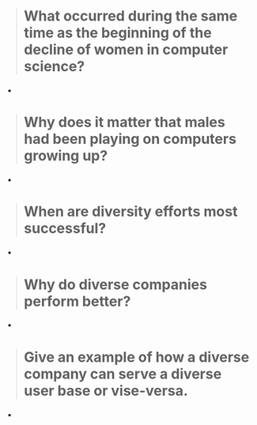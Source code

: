 ># What occurred during the same time as the beginning of the decline of women in computer science?

* ### 
># Why does it matter that males had been playing on computers growing up?

* ### 
># When are diversity efforts most successful?

* ### 
># Why do diverse companies perform better?

* ### 
># Give an example of how a diverse company can serve a diverse user base or vise-versa.

* ### 